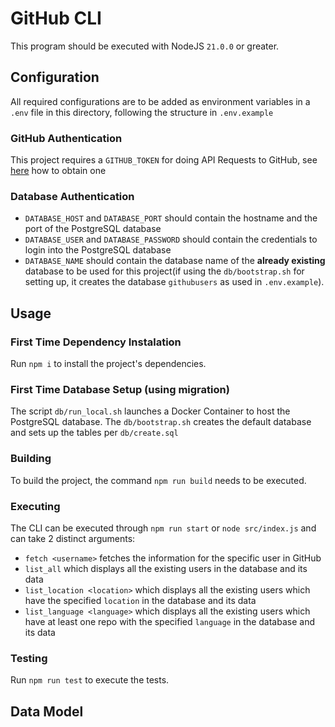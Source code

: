 # GitHub CLI

This program should be executed with NodeJS `21.0.0` or greater.

## Configuration

All required configurations are to be added as environment variables in a `.env` file in this directory, following the structure in `.env.example`

### GitHub Authentication

This project requires a `GITHUB_TOKEN` for doing API Requests to GitHub, see [here](https://docs.github.com/en/authentication/keeping-your-account-and-data-secure/managing-your-personal-access-tokens#personal-access-tokens-classic) how to obtain one

### Database Authentication

- `DATABASE_HOST` and `DATABASE_PORT` should contain the hostname and the port of the PostgreSQL database 
- `DATABASE_USER` and `DATABASE_PASSWORD` should contain the credentials to login into the PostgreSQL database
- `DATABASE_NAME` should contain the database name of the **already existing** database to be used for this project(if using the `db/bootstrap.sh` for setting up, it creates the database `githubusers` as used in `.env.example`).

## Usage

### First Time Dependency Instalation

Run `npm i` to install the project's dependencies.

### First Time Database Setup (using migration)

The script `db/run_local.sh` launches a Docker Container to host the PostgreSQL database.
The `db/bootstrap.sh` creates the default database and sets up the tables per `db/create.sql` 

### Building
To build the project, the command `npm run build` needs to be executed.

### Executing

The CLI can be executed through `npm run start` or `node src/index.js` and can take 2 distinct arguments:

- `fetch <username>` fetches the information for the specific user in GitHub
- `list_all` which displays all the existing users in the database and its data
- `list_location <location>` which displays all the existing users which have the specified `location` in the database and its data 
- `list_language <language>` which displays all the existing users which have at least one repo with the specified `language` in the database and its data 

### Testing

Run `npm run test` to execute the tests.

## Data Model


